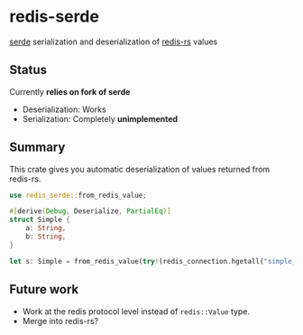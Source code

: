 redis-serde
===========

[serde][] serialization and deserialization of [redis-rs][] values

[serde]: https://github.com/serde-rs/serde
[redis-rs]: https://github.com/mitsuhiko/redis-rs

## Status

Currently **relies on fork of serde**

- Deserialization: Works
- Serialization: Completely **unimplemented**

## Summary

This crate gives you automatic deserialization of values returned from redis-rs.

```rust
use redis_serde::from_redis_value;

#[derive(Debug, Deserialize, PartialEq)]
struct Simple {
    a: String,
    b: String,
}

let s: Simple = from_redis_value(try!(redis_connection.hgetall("simple_hash")));
```

## Future work

- Work at the redis protocol level instead of `redis::Value` type.
- Merge into redis-rs?
